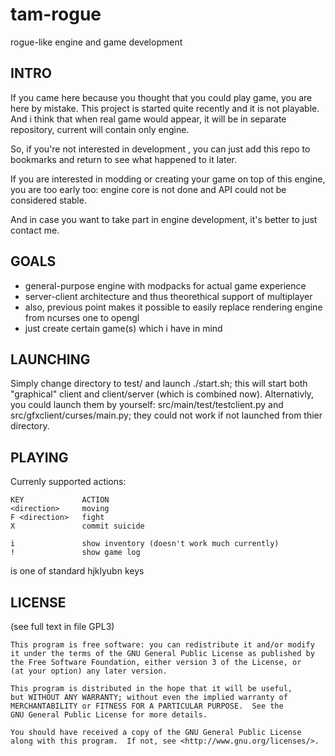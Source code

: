 tam-rogue
=========

rogue-like engine and game development

INTRO
-----
If you came here because you thought that you could play game, you are here
by mistake. This project is started quite recently and it is not playable.
And i think that when real game would appear, it will be in separate
repository, current will contain only engine.

So, if you're not interested in development , you can just add this repo to
bookmarks and return to see what happened to it later.

If you are interested in modding or creating your game on top of this engine,
you are too early too: engine core is not done and API could not be
considered stable.

And in case you want to take part in engine development, it's better to just
contact me.

GOALS
-----
* general-purpose engine with modpacks for actual game experience
* server-client architecture and thus theorethical support of multiplayer
* also, previous point makes it possible to easily replace rendering engine
from ncurses one to opengl
* just create certain game(s) which i have in mind

LAUNCHING
---------
Simply change directory to test/ and launch ./start.sh; this will start both
"graphical" client and client/server (which is combined now).
Alternativly, you could launch them by yourself: src/main/test/testclient.py
and src/gfxclient/curses/main.py; they could not work if not launched from
thier directory.

PLAYING
-------
Currenly supported actions:

    KEY             ACTION
    <direction>     moving
    F <direction>   fight
    X               commit suicide
    
    i               show inventory (doesn't work much currently)
    !               show game log

<direction> is one of standard hjklyubn keys

LICENSE
-------
(see full text in file GPL3)

    This program is free software: you can redistribute it and/or modify
    it under the terms of the GNU General Public License as published by
    the Free Software Foundation, either version 3 of the License, or
    (at your option) any later version.

    This program is distributed in the hope that it will be useful,
    but WITHOUT ANY WARRANTY; without even the implied warranty of
    MERCHANTABILITY or FITNESS FOR A PARTICULAR PURPOSE.  See the
    GNU General Public License for more details.

    You should have received a copy of the GNU General Public License
    along with this program.  If not, see <http://www.gnu.org/licenses/>.
